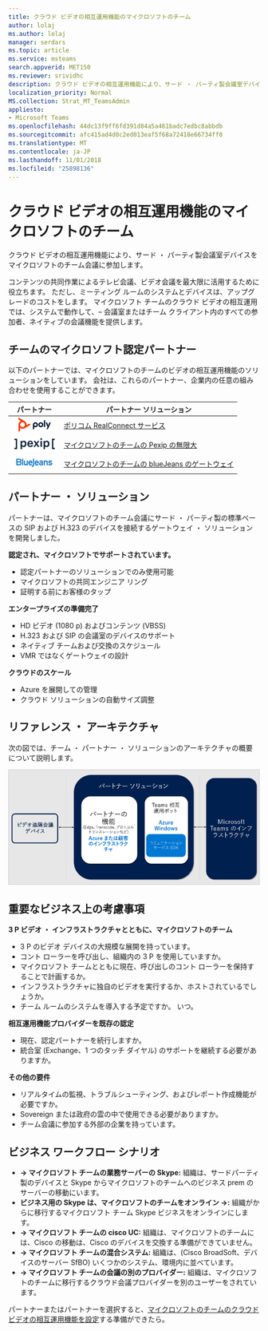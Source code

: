 ```yaml
---
title: クラウド ビデオの相互運用機能のマイクロソフトのチーム
author: lolaj
ms.author: lolaj
manager: serdars
ms.topic: article
ms.service: msteams
search.appverid: MET150
ms.reviewer: srividhc
description: クラウド ビデオの相互運用機能により、サード ・ パーティ製会議室デバイスをマイクロソフトのチーム会議に参加します。
localization_priority: Normal
MS.collection: Strat_MT_TeamsAdmin
appliesto:
- Microsoft Teams
ms.openlocfilehash: 44dc13f9ff6fd391d84a5a461badc7edbc8abbdb
ms.sourcegitcommit: afc415ad4d0c2ed013eaf5f68a72418e66734ff0
ms.translationtype: MT
ms.contentlocale: ja-JP
ms.lasthandoff: 11/01/2018
ms.locfileid: "25898136"
---
```

# <a name="cloud-video-interop-for-microsoft-teams"></a>クラウド ビデオの相互運用機能のマイクロソフトのチーム

クラウド ビデオの相互運用機能により、サード ・ パーティ製会議室デバイスをマイクロソフトのチーム会議に参加します。

コンテンツの共同作業によるテレビ会議、ビデオ会議を最大限に活用するために役立ちます。 ただし、ミーティング ルームのシステムとデバイスは、アップグレードのコストをします。 マイクロソフト チームのクラウド ビデオの相互運用では、システムで動作して、– 会議室またはチーム クライアント内のすべての参加者、ネイティブの会議機能を提供します。 

## <a name="partners-certified-for-microsoft-teams"></a>チームのマイクロソフト認定パートナー

以下のパートナーでは、マイクロソフトのチームのビデオの相互運用機能のソリューションをしています。 会社は、これらのパートナー、企業内の任意の組み合わせを使用することができます。 


|パートナー|パートナー ソリューション|
|----|---|
|![ポリコム RealConnect](media/polycom.png) | <a href="https://aka.ms/PolycomRealConnect" target="_blank">ポリコム RealConnect サービス</a> |
|![Pexip 無限大](media/pexip.png)| <a href="https://aka.ms/PexipInfinity" target="_blank">マイクロソフトのチームの Pexip の無限大</a> | 
|![BlueJeans ゲートウェイ](media/bluejeans.png)| <a href="https://aka.ms/BluejeansGateway" target="_blank">マイクロソフトのチームの blueJeans のゲートウェイ</a> |

## <a name="partner-solutions"></a>パートナー ・ ソリューション

パートナーは、マイクロソフトのチーム会議にサード ・ パーティ製の標準ベースの SIP および H.323 のデバイスを接続するゲートウェイ ・ ソリューションを開発しました。  
 
**認定され、マイクロソフトでサポートされています。**

- 認定パートナーのソリューションでのみ使用可能
- マイクロソフトの共同エンジニア リング
- 証明する前にお客様のタップ

**エンタープライズの準備完了**

- HD ビデオ (1080 p) およびコンテンツ (VBSS)
- H.323 および SIP の会議室のデバイスのサポート
- ネイティブ チームおよび交換のスケジュール
- VMR ではなくゲートウェイの設計

**クラウドのスケール**

- Azure を展開しての管理
- クラウド ソリューションの自動サイズ調整

 
## <a name="reference-architecture"></a>リファレンス ・ アーキテクチャ

次の図では、チーム ・ パートナー ・ ソリューションのアーキテクチャの概要について説明します。

![チームのビデオの相互運用をクラウド パートナー ソリューション](media/teams-cloud-video-interop-partner-solution.png)

## <a name="key-business-considerations"></a>重要なビジネス上の考慮事項

**3 P ビデオ ・ インフラストラクチャとともに、マイクロソフトのチーム**

- 3 P のビデオ デバイスの大規模な展開を持っています。
- コント ローラーを呼び出し、組織内の 3 P を使用していますか。
- マイクロソフト チームとともに現在、呼び出しのコント ローラーを保持することで計画するか。
- インフラストラクチャに独自のビデオを実行するか、ホストされているでしょうか。 
- チーム ルームのシステムを導入する予定ですか。 いつ。

**相互運用機能プロバイダーを既存の認定**

- 現在、認定パートナーを続行しますか。
- 統合室 (Exchange、1 つのタッチ ダイヤル) のサポートを継続する必要がありますか。

**その他の要件**

- リアルタイムの監視、トラブルシューティング、およびレポート作成機能が必要ですか。
- Sovereign または政府の雲の中で使用できる必要がありますか。
- チーム会議に参加する外部の企業を持っています。 

## <a name="business-workflow-scenarios"></a>ビジネス ワークフロー シナリオ

- **-> マイクロソフト チームの業務サーバーの Skype:** 組織は、サードパーティ製のデバイスと Skype からマイクロソフトのチームへのビジネス prem のサーバーの移動にいます。  
- **ビジネス用の Skype は、マイクロソフトのチームをオンライン ->:** 組織がからに移行するマイクロソフト チーム Skype ビジネスをオンラインにします。
- **-> マイクロソフト チームの cisco UC:** 組織は、マイクロソフトのチームには、Cisco の移動は、Cisco のデバイスを交換する準備ができていません。
- **-> マイクロソフト チームの混合システム:** 組織は、(Cisco BroadSoft、デバイスのサーバー SfBO) いくつかのシステム、環境内に並べています。
- **-> マイクロソフト チームの会議の別のプロバイダー:** 組織は、マイクロソフトのチームに移行するクラウド会議プロバイダーを別のユーザーをされています。


パートナーまたはパートナーを選択すると、[マイクロソフトのチームのクラウド ビデオの相互運用機能を設定](cloud-video-interop-for-teams-set-up.md)する準備ができたら。 
